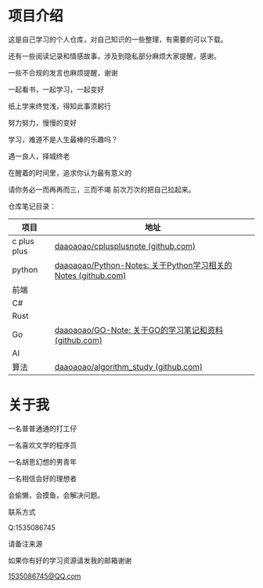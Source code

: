 # 项目介绍

这是自己学习的个人仓库，对自己知识的一些整理，有需要的可以下载。

还有一些阅读记录和情感故事，涉及到隐私部分麻烦大家提醒，感谢。

一些不合规的发言也麻烦提醒，谢谢



一起看书，一起学习，一起变好

纸上学来终觉浅，得知此事须躬行

努力努力，慢慢的变好

学习，难道不是人生最棒的乐趣吗？



遇一良人，择城终老



在醒着的时间里，追求你认为最有意义的



请你务必一而再再而三，三而不竭 前次万次的把自己拉起来。



仓库笔记目录：

| 项目        | 地址                                                         |
| ----------- | ------------------------------------------------------------ |
| c plus plus | [daaoaoao/cplusplusnote (github.com)](https://github.com/daaoaoao/cplusplusnote) |
| python      | [daaoaoao/Python-Notes: 关于Python学习相关的Notes (github.com)](https://github.com/daaoaoao/Python-Notes) |
| 前端        |                                                              |
| C#          |                                                              |
| Rust        |                                                              |
| Go          | [daaoaoao/GO-Note: 关于GO的学习笔记和资料 (github.com)](https://github.com/daaoaoao/GO-Note) |
| AI          |                                                              |
| 算法        | [daaoaoao/algorithm_study (github.com)](https://github.com/daaoaoao/algorithm_study) |









# 关于我

一名普普通通的打工仔

一名喜欢文学的程序员

一名胡思幻想的男青年

一名相信会好的理想者

会偷懒，会摸鱼，会解决问题。





联系方式

Q:1535086745

请备注来源



如果你有好的学习资源请发我的邮箱谢谢

1535086745@QQ.com





